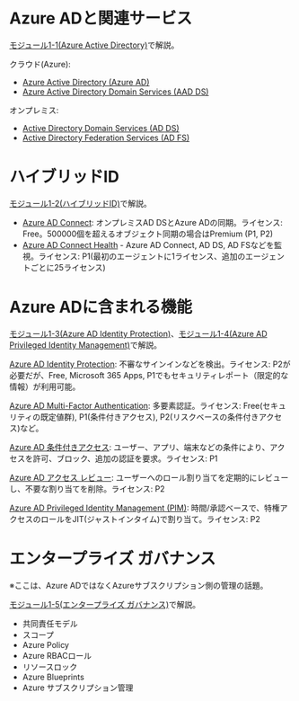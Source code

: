 # Azure ADと関連サービス

[モジュール1-1(Azure Active Directory)](mod01-01-aad.md)で解説。

クラウド(Azure):
- [Azure Active Directory (Azure AD)](https://docs.microsoft.com/ja-jp/azure/active-directory/fundamentals/active-directory-whatis)
- [Azure Active Directory Domain Services (AAD DS)](https://docs.microsoft.com/ja-jp/azure/active-directory-domain-services/overview)

オンプレミス:
- [Active Directory Domain Services (AD DS)](https://docs.microsoft.com/ja-jp/windows-server/identity/ad-ds/ad-ds-getting-started)
- [Active Directory Federation Services (AD FS)](https://docs.microsoft.com/ja-jp/windows-server/identity/ad-fs/ad-fs-overview)

# ハイブリッドID

[モジュール1-2(ハイブリッドID)](mod01-02-hybrid-id.md)で解説。

- [Azure AD Connect](https://docs.microsoft.com/ja-jp/azure/active-directory/hybrid/whatis-azure-ad-connect): オンプレミスAD DSとAzure ADの同期。ライセンス: Free。500000個を超えるオブジェクト同期の場合はPremium (P1, P2)
- [Azure AD Connect Health](https://docs.microsoft.com/ja-jp/azure/active-directory/hybrid/whatis-azure-ad-connect#why-use-azure-ad-connect-health) - Azure AD Connect, AD DS, AD FSなどを監視。ライセンス: P1(最初のエージェントに1ライセンス、追加のエージェントごとに25ライセンス)

# Azure ADに含まれる機能

[モジュール1-3(Azure AD Identity Protection)](mod01-03-idp.md)、[モジュール1-4(Azure AD Privileged Identity Management)](mod01-04-pim.md)で解説。

[Azure AD Identity Protection](https://docs.microsoft.com/ja-jp/azure/active-directory/identity-protection/overview-identity-protection): 不審なサインインなどを検出。ライセンス: P2が必要だが、Free, Microsoft 365 Apps, P1でもセキュリティレポート（限定的な情報）が利用可能。

[Azure AD Multi-Factor Authentication](https://docs.microsoft.com/ja-jp/azure/active-directory/authentication/concept-mfa-howitworks): 多要素認証。ライセンス: Free(セキュリティの既定値群), P1(条件付きアクセス), P2(リスクベースの条件付きアクセス)など。

[Azure AD 条件付きアクセス](https://docs.microsoft.com/ja-jp/azure/active-directory/conditional-access/overview): ユーザー、アプリ、端末などの条件により、アクセスを許可、ブロック、追加の認証を要求。ライセンス: P1

[Azure AD アクセス レビュー](https://docs.microsoft.com/ja-jp/azure/active-directory/governance/access-reviews-overview): ユーザーへのロール割り当てを定期的にレビューし、不要な割り当てを削除。ライセンス: P2

[Azure AD Privileged Identity Management (PIM)](https://docs.microsoft.com/ja-jp/azure/active-directory/privileged-identity-management/pim-configure): 時間/承認ベースで、特権アクセスのロールをJIT(ジャストインタイム)で割り当て。ライセンス: P2

# エンタープライズ ガバナンス

※ここは、Azure ADではなくAzureサブスクリプション側の管理の話題。

[モジュール1-5(エンタープライズ ガバナンス)](mod01-05-enterprise-governance.md)で解説。

- 共同責任モデル
- スコープ
- Azure Policy
- Azure RBACロール
- リソースロック
- Azure Blueprints
- Azure サブスクリプション管理

